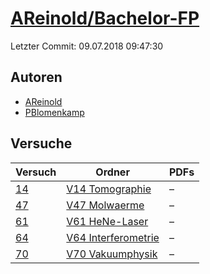 # [AReinold/Bachelor-FP](https://github.com/AReinold/Bachelor-FP)

Letzter Commit: 09.07.2018 09:47:30

## Autoren
- [AReinold](https://github.com/AReinold)
- [PBlomenkamp](https://github.com/PBlomenkamp)

## Versuche

|       Versuch        |                                             Ordner                                             |PDFs|
|----------------------|------------------------------------------------------------------------------------------------|----|
|[14](../../versuch/14)|[V14 Tomographie](https://github.com/AReinold/Bachelor-FP/tree/master/V14%20Tomographie)        |–   |
|[47](../../versuch/47)|[V47 Molwaerme](https://github.com/AReinold/Bachelor-FP/tree/master/V47%20Molwaerme)            |–   |
|[61](../../versuch/61)|[V61 HeNe-Laser](https://github.com/AReinold/Bachelor-FP/tree/master/V61%20HeNe-Laser)          |–   |
|[64](../../versuch/64)|[V64 Interferometrie](https://github.com/AReinold/Bachelor-FP/tree/master/V64%20Interferometrie)|–   |
|[70](../../versuch/70)|[V70 Vakuumphysik](https://github.com/AReinold/Bachelor-FP/tree/master/V70%20Vakuumphysik)      |–   |
